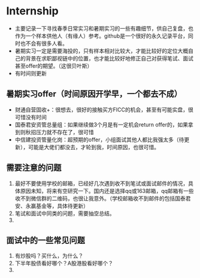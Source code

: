 # Internship
- 主要记录一下寻找春季日常实习和暑期实习的一些有趣细节，供自己复盘，也作为一个样本供他人（有缘人）参考。github是一个很好的永久记录平台，同时也不会有很多人看。
- 暑期实习一定是需要海投的，只有样本相对比较大，才能比较好的定位大概自己的背景在求职鄙视链中的位置，也才能比较好地修正自己对获得笔试、面试甚至offer的期望。（这很贝叶斯）
- 有时间则更新

## 暑期实习offer（时间原因开学早，一个都去不成）
- 财通自营固收+：很想去，很好的接触买方FICC的机会，甚至有可能实盘，很可惜没有时间
- 国泰君安资管总量组：如果继续做3个月是有一定机会return offer的，如果拿到则秋招压力就不存在了，很可惜
- 中信建投资管量化岗：超预期的offer，小组面试其他人都比我强太多（待更新），可能是大佬们都没去，才轮到我，时间原因，也很可惜。

## 需要注意的问题

1. 最好不要使用学校的邮箱，已经好几次遇到收不到笔试或面试邮件的情况，具体原因未知，将来有空研究一下。国内还是选择qq或163邮箱，qq邮箱有一些收不到微信群的二维码，也很让我意外。（学校邮箱收不到邮件的包括国泰君安、永赢基金等，具体待更新）
3. 笔试和面试中同类的问题，需要抽空总结。
4. 



## 面试中的一些常见问题

1. 有炒股吗？买什么，为什么？
2. 下半年股债看好哪个？A股港股看好哪个？
3. 
